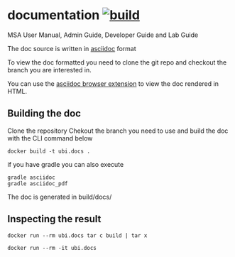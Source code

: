 documentation    [![build][build-icon]][build-page]
=============

[build-icon]: ../../workflows/CI/badge.svg
[build-page]: ../../actions


MSA User Manual, Admin Guide, Developer Guide and Lab Guide

The doc source is written in [asciidoc](http://asciidoc.org/) format

To view the doc formatted you need to clone the git repo and checkout the branch you are interested in.

You can use the [asciidoc browser extension](https://github.com/asciidoctor/asciidoctor-browser-extension) to view the doc rendered in HTML.


Building the doc
----------------

Clone the repository
Chekout the branch you need to use and build the doc with the CLI command below

	docker build -t ubi.docs .
	
if you have gradle you can also execute
	
	gradle asciidoc
	gradle asciidoc_pdf

The doc is generated in build/docs/


Inspecting the result
---------------------

	docker run --rm ubi.docs tar c build | tar x

	docker run --rm -it ubi.docs
